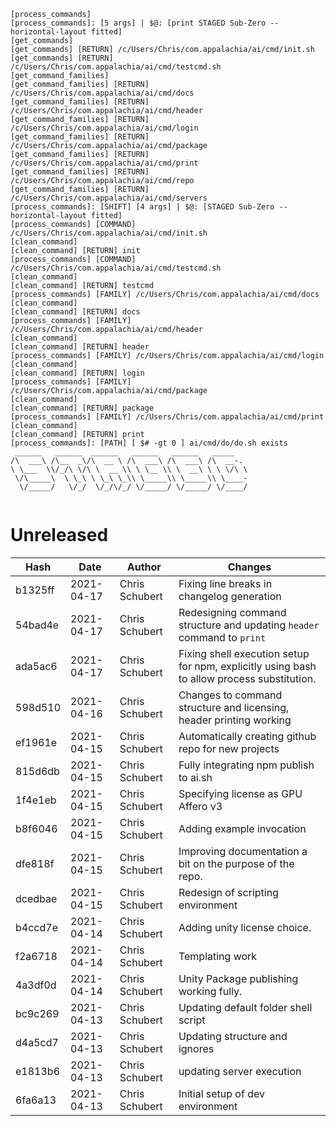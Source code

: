 ```
[process_commands]
[process_commands]: [5 args] | $@: [print STAGED Sub-Zero --horizontal-layout fitted]
[get_commands]
[get_commands] [RETURN] /c/Users/Chris/com.appalachia/ai/cmd/init.sh
[get_commands] [RETURN] /c/Users/Chris/com.appalachia/ai/cmd/testcmd.sh
[get_command_families]
[get_command_families] [RETURN] /c/Users/Chris/com.appalachia/ai/cmd/docs
[get_command_families] [RETURN] /c/Users/Chris/com.appalachia/ai/cmd/header
[get_command_families] [RETURN] /c/Users/Chris/com.appalachia/ai/cmd/login
[get_command_families] [RETURN] /c/Users/Chris/com.appalachia/ai/cmd/package
[get_command_families] [RETURN] /c/Users/Chris/com.appalachia/ai/cmd/print
[get_command_families] [RETURN] /c/Users/Chris/com.appalachia/ai/cmd/repo
[get_command_families] [RETURN] /c/Users/Chris/com.appalachia/ai/cmd/servers
[process_commands]: [SHIFT] [4 args] | $@: [STAGED Sub-Zero --horizontal-layout fitted]
[process_commands] [COMMAND] /c/Users/Chris/com.appalachia/ai/cmd/init.sh
[clean_command]
[clean_command] [RETURN] init
[process_commands] [COMMAND] /c/Users/Chris/com.appalachia/ai/cmd/testcmd.sh
[clean_command]
[clean_command] [RETURN] testcmd
[process_commands] [FAMILY] /c/Users/Chris/com.appalachia/ai/cmd/docs
[clean_command]
[clean_command] [RETURN] docs
[process_commands] [FAMILY] /c/Users/Chris/com.appalachia/ai/cmd/header
[clean_command]
[clean_command] [RETURN] header
[process_commands] [FAMILY] /c/Users/Chris/com.appalachia/ai/cmd/login
[clean_command]
[clean_command] [RETURN] login
[process_commands] [FAMILY] /c/Users/Chris/com.appalachia/ai/cmd/package
[clean_command]
[clean_command] [RETURN] package
[process_commands] [FAMILY] /c/Users/Chris/com.appalachia/ai/cmd/print
[clean_command]
[clean_command] [RETURN] print
[process_commands]: [PATH] [ $# -gt 0 ] ai/cmd/do/do.sh exists
 ______   ______  ______   ______   ______   _____    
/\  ___\ /\__  _\/\  __ \ /\  ___\ /\  ___\ /\  __-.  
\ \___  \\/_/\ \/\ \  __ \\ \ \__ \\ \  __\ \ \ \/\ \ 
 \/\_____\  \ \_\ \ \_\ \_\\ \_____\\ \_____\\ \____- 
  \/_____/   \/_/  \/_/\/_/ \/_____/ \/_____/ \/____/ 
                                                      
```


# Unreleased
| Hash | Date | Author | Changes |
|------|------|--------|---------|
| b1325ff | 2021-04-17 | Chris Schubert | Fixing line breaks in changelog generation |
| 54bad4e | 2021-04-17 | Chris Schubert | Redesigning command structure and updating `header` command to `print` |
| ada5ac6 | 2021-04-17 | Chris Schubert | Fixing shell execution setup for npm, explicitly using bash to allow process substitution. |
| 598d510 | 2021-04-16 | Chris Schubert | Changes to command structure and licensing, header printing working |
| ef1961e | 2021-04-15 | Chris Schubert | Automatically creating github repo for new projects |
| 815d6db | 2021-04-15 | Chris Schubert | Fully integrating npm publish to ai.sh |
| 1f4e1eb | 2021-04-15 | Chris Schubert | Specifying license as GPU Affero v3 |
| b8f6046 | 2021-04-15 | Chris Schubert | Adding example invocation |
| dfe818f | 2021-04-15 | Chris Schubert | Improving documentation a bit on the purpose of the repo. |
| dcedbae | 2021-04-15 | Chris Schubert | Redesign of scripting environment |
| b4ccd7e | 2021-04-14 | Chris Schubert | Adding unity license choice. |
| f2a6718 | 2021-04-14 | Chris Schubert | Templating work |
| 4a3df0d | 2021-04-14 | Chris Schubert | Unity Package publishing working fully. |
| bc9c269 | 2021-04-13 | Chris Schubert | Updating default folder shell script |
| d4a5cd7 | 2021-04-13 | Chris Schubert | Updating structure and ignores |
| e1813b6 | 2021-04-13 | Chris Schubert | updating server execution |
| 6fa6a13 | 2021-04-13 | Chris Schubert | Initial setup of dev environment |
